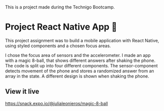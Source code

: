 This is a project made during the Technigo Bootcamp.

# Project React Native App 📱
This project assignment was to build a mobile application with React Native, using styled components and a chosen focus areas.

I chose the focus area of sensors and the accelerometer. I made an app with a magic 8-ball, that shows different answers after shaking the phone. The code is split up into four different components. The sensor-component detects movement of the phone and stores a randomized answer from an array in the state. A different design is shown when shaking the phone. 

## View it live
https://snack.expo.io/@julialeonieros/magic-8-ball

